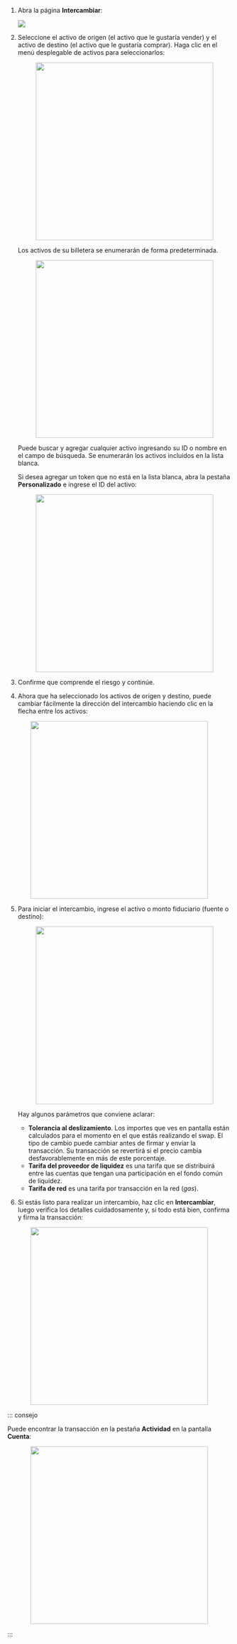 1. Abra la página **Intercambiar**:

    ![](/.gitbook/assets/swap-open-swap-page.png)

2. Seleccione el activo de origen (el activo que le gustaría vender) y el activo de destino (el activo que le gustaría comprar). Haga clic en el menú desplegable de activos para seleccionarlos:

    <center><img src="../.gitbook/assets/swap-select-tokens.png" width="400"></center>

    Los activos de su billetera se enumerarán de forma predeterminada.

    <center><img src="../.gitbook/assets/swap-listed-tokens.png" width="400"></center>

    Puede buscar y agregar cualquier activo ingresando su ID o nombre en el campo de búsqueda. Se enumerarán los activos incluidos en la lista blanca.

    Si desea agregar un token que no está en la lista blanca, abra la pestaña **Personalizado** e ingrese el ID del activo:

    <center><img src="../.gitbook/assets/swap-add-custom-tokens.png" width="400"></center>

3. Confirme que comprende el riesgo y continúe.

4. Ahora que ha seleccionado los activos de origen y destino, puede cambiar fácilmente la dirección del intercambio haciendo clic en la flecha entre los activos:

<center><img src="../.gitbook/assets/swap-change-direction.png" width="400"></center>

5. Para iniciar el intercambio, ingrese el activo o monto fiduciario (fuente o destino):

    <center><img src="../.gitbook/assets/swap-enter-asset-amounts.png" width="400"></center>

    Hay algunos parámetros que conviene aclarar:

    - **Tolerancia al deslizamiento**. Los importes que ves en pantalla están calculados para el momento en el que estás realizando el swap. El tipo de cambio puede cambiar antes de firmar y enviar la transacción. Su transacción se revertirá si el precio cambia desfavorablemente en más de este porcentaje.
    - **Tarifa del proveedor de liquidez** es una tarifa que se distribuirá entre las cuentas que tengan una participación en el fondo común de liquidez.
    - **Tarifa de red** es una tarifa por transacción en la red (_gas_).

6. Si estás listo para realizar un intercambio, haz clic en **Intercambiar**, luego verifica los detalles cuidadosamente y, si todo está bien, confirma y firma la transacción:

<center><img src="../.gitbook/assets/swap-confirm-swap.png" width="400"></center>

::: consejo

Puede encontrar la transacción en la pestaña **Actividad** en la pantalla **Cuenta**:

<center><img src="../.gitbook/assets/swap-view-activity.png" width="400"></center>

:::

